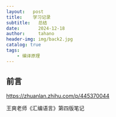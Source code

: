 ```yaml
---
layout:   post
title:    学习记录
subtitle:   总结
date:       2024-12-18
author:     tahano
header-img: img/back2.jpg
catalog: true
tags:
    - 编译原理
---
```


## 前言

https://zhuanlan.zhihu.com/p/445370044

王爽老师《汇编语言》第四版笔记
